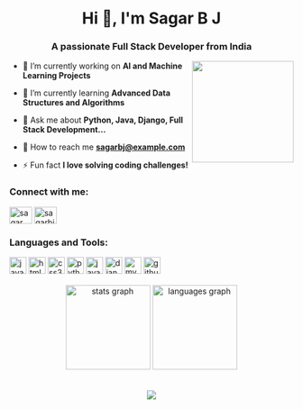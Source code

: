<h1 align="center">Hi 👋, I'm Sagar B J</h1>
<h3 align="center">A passionate Full Stack Developer from India</h3>
<img align="right" height="180" src="https://user-images.githubusercontent.com/74038190/235224431-e8c8c12e-6826-47f1-89fb-2ddad83b3abf.gif"  />

- 🔬 I’m currently working on **AI and Machine Learning Projects**

- 🌱 I’m currently learning **Advanced Data Structures and Algorithms**

- 💬 Ask me about **Python, Java, Django, Full Stack Development...**

- 📧 How to reach me **sagarbj@example.com**

- ⚡ Fun fact **I love solving coding challenges!**

<h3 align="left">Connect with me:</h3>
<p align="left">
<a href="https://twitter.com/sagar_bj01" target="blank"><img align="center" src="https://raw.githubusercontent.com/rahuldkjain/github-profile-readme-generator/master/src/images/icons/Social/twitter.svg" alt="sagar_bj01" height="30" width="40" /></a>
<a href="https://linkedin.com/in/sagarbj" target="blank"><img align="center" src="https://raw.githubusercontent.com/rahuldkjain/github-profile-readme-generator/master/src/images/icons/Social/linked-in-alt.svg" alt="sagarbj" height="30" width="40" /></a>
</p>

<h3 align="left">Languages and Tools:</h3>
<div align="left">
  <img src="https://cdn.jsdelivr.net/gh/devicons/devicon/icons/javascript/javascript-original.svg" height="30" alt="javascript logo"  />
  <img src="https://cdn.jsdelivr.net/gh/devicons/devicon/icons/html5/html5-original.svg" height="30" alt="html5 logo"  />
  <img src="https://cdn.jsdelivr.net/gh/devicons/devicon/icons/css3/css3-original.svg" height="30" alt="css3 logo"  />
  <img src="https://cdn.jsdelivr.net/gh/devicons/devicon/icons/python/python-original.svg" height="30" alt="python logo"  />
  <img src="https://cdn.jsdelivr.net/gh/devicons/devicon/icons/java/java-original.svg" height="30" alt="java logo"  />
  <img src="https://cdn.jsdelivr.net/gh/devicons/devicon/icons/django/django-plain.svg" height="30" alt="django logo"  />
  <img src="https://cdn.jsdelivr.net/gh/devicons/devicon/icons/mysql/mysql-original.svg" height="30" alt="mysql logo"  />
  <img src="https://cdn.jsdelivr.net/gh/devicons/devicon/icons/github/github-original.svg" height="30" alt="github logo"  />
</div><br>

<div align="center">
  <img src="https://github-readme-stats.vercel.app/api?username=sagarbj&show_icons=true&theme=dracula&count_private=true" height="150" alt="stats graph"  />
  <img src="https://github-readme-stats.vercel.app/api/top-langs?username=sagarbj&layout=compact&theme=dracula" height="150" alt="languages graph"  />
</div><br><br>

<div align="center">
  <img src="https://profile-counter.glitch.me/sagarbj/count.svg?"  />
</div>


<!--
**sagarbj3245/sagarbj3245** is a ✨ _special_ ✨ repository because its `README.md` (this file) appears on your GitHub profile.

Here are some ideas to get you started:

- 🔭 I’m currently working on ...
- 🌱 I’m currently learning ...
- 👯 I’m looking to collaborate on ...
- 🤔 I’m looking for help with ...
- 💬 Ask me about ...
- 📫 How to reach me: ...
- 😄 Pronouns: ...
- ⚡ Fun fact: ...
-->

